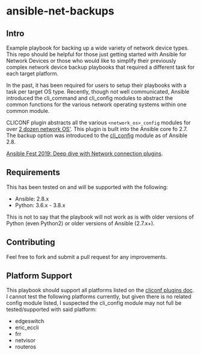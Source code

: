 # ansible-net-backups

## Intro

Example playbook for backing up a wide variety of network device types.  This repo should be helpful for those just getting started with Ansible for Network Devices or those who would like to simplify their previously complex network device backup playbooks that required a different task for each target platform.

In the past, it has been required for users to setup their playbooks with a task per target OS type.  Recently, though not well communicated, Ansible introduced the cli_command and cli_config modules to abstract the common functions for the various network operating systems within one common module.

CLICONF plugin abstracts all the various `<network_os>_config` modules for over [2 dozen network OS'](https://docs.ansible.com/ansible/latest/plugins/cliconf.html).  This plugin is built into the Ansible core fo 2.7.  The backup option was introduced to the [cli_config](https://docs.ansible.com/ansible/2.8/modules/cli_config_module.html) module as of Ansible 2.8.

[Ansible Fest 2019: Deep dive with Network connection plugins](https://www.ansible.com/hubfs//AnsibleFest%20ATL%20Slide%20Decks/Deep%20dive%20with%20network%20connection%20plugins%20-%20AnsibleFest%202019.pdf).

## Requirements

This has been tested on and will be supported with the following:

* Ansible: 2.8.x
* Python: 3.6.x - 3.8.x

This is not to say that the playbook will not work as is with older versions of Python (even Python2) or older versions of Ansible (2.7.x+).

## Contributing

Feel free to fork and submit a pull request for any improvements.

## Platform Support

This playbook should support all platforms listed on the [cliconf plugins doc](https://docs.ansible.com/ansible/latest/plugins/cliconf.html).  I cannot test the following platforms currently, but given there is no related config module listed, I suspected the cli_config module may not full be tested/supported with said platform:

* edgeswitch
* eric_eccli
* frr
* netvisor
* routeros
